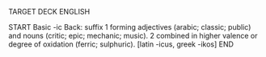 TARGET DECK
ENGLISH

START
Basic
-ic
Back: suffix 1 forming adjectives (arabic; classic; public) and nouns (critic; epic; mechanic; music). 2 combined in higher valence or degree of oxidation (ferric; sulphuric). [latin -icus, greek -ikos]
END
